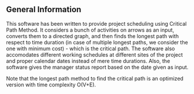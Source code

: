 General Information
---------------------

This software has been written to provide project scheduling using Critical Path Method. It considers a bunch of activities on arrows as an input,  converts them to a directed graph, and then finds the longest path with respect to time duration (in case of multiple longest paths, we consider the one with minimum cost) - which is the critical path. The software also accomodates different working schedules at different sites of the project and proper calendar dates instead of mere time durations. Also, the software gives the manager status report based on the date given as input.

Note that the longest path method to find the critical path is an optimized version with time complexity O(V+E). 
